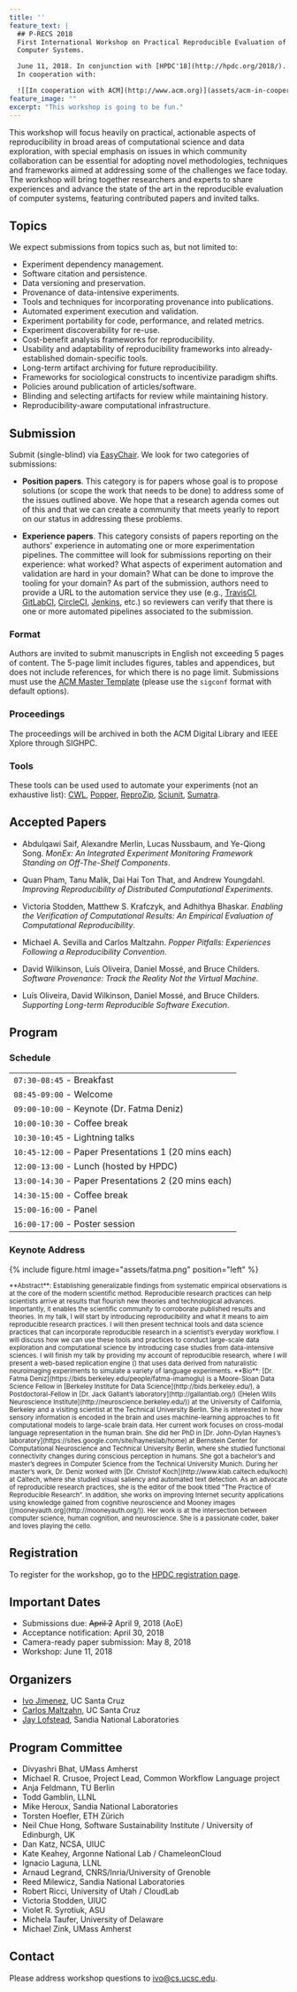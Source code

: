 ```yaml
---
title: ''
feature_text: |
  ## P-RECS 2018
  First International Workshop on Practical Reproducible Evaluation of 
  Computer Systems.

  June 11, 2018. In conjunction with [HPDC'18](http://hpdc.org/2018/). 
  In cooperation with:

  ![[In cooperation with ACM](http://www.acm.org)](assets/acm-in-cooperation.png)      ![[In cooperation with SIGHPC](http://www.sighpc.org)](assets/sighpc.png)
feature_image: ""
excerpt: "This workshop is going to be fun."
---
```


This workshop will focus heavily on practical, actionable aspects of 
reproducibility in broad areas of computational science and data 
exploration, with special emphasis on issues in which community 
collaboration can be essential for adopting novel methodologies, 
techniques and frameworks aimed at addressing some of the challenges 
we face today. The workshop will bring together researchers and 
experts to share experiences and advance the state of the art in the 
reproducible evaluation of computer systems, featuring contributed 
papers and invited talks.

## Topics

We expect submissions from topics such as, but not limited to:

  * Experiment dependency management.
  * Software citation and persistence.
  * Data versioning and preservation.
  * Provenance of data-intensive experiments.
  * Tools and techniques for incorporating provenance into publications.
  * Automated experiment execution and validation.
  * Experiment portability for code, performance, and related metrics.
  * Experiment discoverability for re-use.
  * Cost-benefit analysis frameworks for reproducibility.
  * Usability and adaptability of reproducibility frameworks into already-established domain-specific tools.
  * Long-term artifact archiving for future reproducibility.
  * Frameworks for sociological constructs to incentivize paradigm shifts.
  * Policies around publication of articles/software.
  * Blinding and selecting artifacts for review while maintaining history.
  * Reproducibility-aware computational infrastructure.

## Submission

Submit (single-blind) via 
[EasyChair](https://easychair.org/conferences/?conf=precs18). We look 
for two categories of submissions:

  * **Position papers**. This category is for papers whose goal is to 
    propose solutions (or scope the work that needs to be done) to 
    address some of the issues outlined above. We hope that a research 
    agenda comes out of this and that we can create a community that 
    meets yearly to report on our status in addressing these problems.

  * **Experience papers**. This category consists of papers reporting 
    on the authors' experience in automating one or more 
    experimentation pipelines. The committee will look for submissions 
    reporting on their experience: what worked? What aspects of 
    experiment automation and validation are hard in your domain? What 
    can be done to improve the tooling for your domain? As part of the 
    submission, authors need to provide a URL to the automation 
    service they use (e.g., [TravisCI](https://travis-ci.org), 
    [GitLabCI](https://about.gitlab.com/gitlab-ci/), 
    [CircleCI](https://circleci.com), 
    [Jenkins](https://jenkins-ci.org), etc.) so reviewers can verify 
    that there is one or more automated pipelines associated to the 
    submission.

### Format

Authors are invited to submit manuscripts in English not exceeding 5 
pages of content. The 5-page limit includes figures, tables and 
appendices, but does not include references, for which there is no 
page limit. Submissions must use the [ACM Master 
Template](https://www.acm.org/publications/proceedings-template) 
(please use the `sigconf` format with default options).

### Proceedings

The proceedings will be archived in both the ACM Digital Library and 
IEEE Xplore through SIGHPC.

### Tools

These tools can be used used to automate your experiments (not an 
exhaustive list): [CWL](http://commonwl.org), 
[Popper](https://github.com/systemslab/popper), 
[ReproZip](http://reprozip.org), [Sciunit](http://sciunit.run), 
[Sumatra](https://github.com/open-research/sumatra).

## Accepted Papers

* Abdulqawi Saif, Alexandre Merlin, Lucas Nussbaum, and Ye-Qiong Song. 
  _MonEx: An Integrated Experiment Monitoring Framework Standing on 
  Off-The-Shelf Components_.

* Quan Pham, Tanu Malik, Dai Hai Ton That, and Andrew Youngdahl. 
  _Improving Reproducibility of Distributed Computational 
  Experiments_.

* Victoria Stodden, Matthew S. Krafczyk, and Adhithya Bhaskar. 
  _Enabling the Verification of Computational Results: An Empirical 
  Evaluation of Computational Reproducibility_.

* Michael A. Sevilla and Carlos Maltzahn. _Popper Pitfalls: 
  Experiences Following a Reproducibility Convention_.

* David Wilkinson, Luís Oliveira, Daniel Mossé, and Bruce Childers. 
  _Software Provenance: Track the Reality Not the Virtual Machine_. 

* Luís Oliveira, David Wilkinson, Daniel Mossé, and Bruce Childers. 
  _Supporting Long-term Reproducible Software Execution_.

## Program

### Schedule

| |
|-|
| `07:30-08:45` - Breakfast |
| `08:45-09:00` - Welcome |
| `09:00-10:00` - Keynote (Dr. Fatma Deniz) |
| `10:00-10:30` - Coffee break |
| `10:30-10:45` - Lightning talks |
| `10:45-12:00` - Paper Presentations 1 (20 mins each) |
| `12:00-13:00` - Lunch (hosted by HPDC) |
| `13:00-14:30` - Paper Presentations 2 (20 mins each) |
| `14:30-15:00` - Coffee break |
| `15:00-16:00` - Panel |
| `16:00-17:00` - Poster session |

### Keynote Address

{% include figure.html image="assets/fatma.png" position="left" %}

<small>
**Abstract**: Establishing generalizable findings from systematic 
empirical observations is at the core of the modern scientific method. 
Reproducible research practices can help scientists arrive at results 
that flourish new theories and technological advances. Importantly, it 
enables the scientific community to corroborate published results and 
theories. In my talk, I will start by introducing reproducibility and 
what it means to aim reproducible research practices. I will then 
present technical tools and data science practices that can 
incorporate reproducible research in a scientist’s everyday workflow. 
I will discuss how we can use these tools and practices to conduct 
large-scale data exploration and computational science by introducing 
case studies from data-intensive sciences. I will finish my talk by 
providing my account of reproducible research, where I will present a 
web-based replication engine 
(<https://boldpredictions.gallantlab.org>) that uses data derived from 
naturalistic neuroimaging experiments to simulate a variety of 
language experiments.
</small>
<small>
**Bio**: [Dr. Fatma 
Deniz](https://bids.berkeley.edu/people/fatma-imamoglu) is a 
Moore-Sloan Data Science Fellow in [Berkeley Institute for Data 
Science](http://bids.berkeley.edu/), a Postdoctoral-Fellow in [Dr. 
Jack Gallant’s laboratory](http://gallantlab.org/) ([Helen Wills 
Neuroscience Institute](http://neuroscience.berkeley.edu/)) at the 
University of California, Berkeley and a visiting scientist at the 
Technical University Berlin. She is interested in how sensory 
information is encoded in the brain and uses machine-learning 
approaches to fit computational models to large-scale brain data. Her 
current work focuses on cross-modal language representation in the 
human brain. She did her PhD in [Dr. John-Dylan Haynes’s 
laboratory](https://sites.google.com/site/hayneslab/home) at Bernstein 
Center for Computational Neuroscience and Technical University Berlin, 
where she studied functional connectivity changes during conscious 
perception in humans. She got a bachelor’s and master’s degrees in 
Computer Science from the Technical University Munich. During her 
master’s work, Dr. Deniz worked with [Dr. Christof 
Koch](http://www.klab.caltech.edu/koch) at Caltech, where she studied 
visual saliency and automated text detection. As an advocate of 
reproducible research practices, she is the editor of the book titled 
“The Practice of Reproducible Research”. In addition, she works on 
improving Internet security applications using knowledge gained from 
cognitive neuroscience and Mooney images 
([mooneyauth.org](http://mooneyauth.org/)). Her work is at the 
intersection between computer science, human cognition, and 
neuroscience. She is a passionate coder, baker and loves playing the 
cello.</small>

## Registration

To register for the workshop, go to the [HPDC registration 
page](http://www.hpdc.org/2018/registration/).

## Important Dates

  * Submissions due: ~~April 2~~ April 9, 2018 (AoE)
  * Acceptance notification: April 30, 2018
  * Camera-ready paper submission: May 8, 2018
  * Workshop: June 11, 2018

## Organizers

  * [Ivo Jimenez](http://ivotron.me), UC Santa Cruz
  * [Carlos Maltzahn](https://users.soe.ucsc.edu/~carlosm/), UC Santa 
    Cruz
  * [Jay Lofstead](http://www.lofstead.org), Sandia National 
    Laboratories

## Program Committee

  * Divyashri Bhat, UMass Amherst
  * Michael R. Crusoe, Project Lead, Common Workflow Language project
  * Anja Feldmann, TU Berlin
  * Todd Gamblin, LLNL
  * Mike Heroux, Sandia National Laboratories
  * Torsten Hoefler, ETH Zürich
  * Neil Chue Hong, Software Sustainability Institute / University of 
    Edinburgh, UK
  * Dan Katz, NCSA, UIUC
  * Kate Keahey, Argonne National Lab / ChameleonCloud
  * Ignacio Laguna, LLNL
  * Arnaud Legrand, CNRS/Inria/University of Grenoble
  * Reed Milewicz, Sandia National Laboratories
  * Robert Ricci, University of Utah / CloudLab
  * Victoria Stodden, UIUC
  * Violet R. Syrotiuk, ASU
  * Michela Taufer, University of Delaware
  * Michael Zink, UMass Amherst

## Contact

Please address workshop questions to <ivo@cs.ucsc.edu>.
